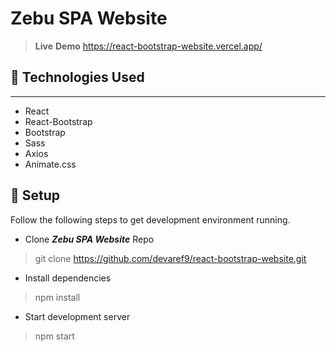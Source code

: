# Zebu SPA Website

> **Live** **Demo** https://react-bootstrap-website.vercel.app/

## :wrench: Technologies Used

---

- React
- React-Bootstrap
- Bootstrap
- Sass
- Axios
- Animate.css

## :rocket: Setup

Follow the following steps to get development environment running.

- Clone ***Zebu SPA Website*** Repo

> git clone https://github.com/devaref9/react-bootstrap-website.git

- Install dependencies

> npm install

- Start development server

> npm start
